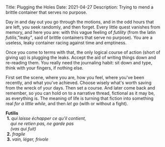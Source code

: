 Title: Plugging the Holes
Date: 2021-04-27
Description: Trying to mend a brittle container that serves no purpose.

Day in and day out you go through the motions, and in the odd hours that are left, you seek randomly, and then forget. Every little quest vanishes from memory, and here you are: with this vague feeling of *futility* (from the latin *futilis*,"leaky", said of brittle containers that serve no purpose). You are a useless, leaky container racing against time and emptiness.  

Once you come to terms with that, the only logical course of action (short of giving up) is plugging the leaks. Accept the aid of writing things down and re-reading them. You really need the journaling habit: sit down and type, think with your fingers, if nothing else.  

First set the scene, where you are, how you feel, where you've been recently, and what you've achieved. Choose wisely what's worth saving from the wreck of your days. Then set a course. And later come back and remember, so you can hold on to a narrative thread, fictional as it may be, as everything is. The meaning of life is turning that fiction into something real *for a little while*, and then *let go* (with or without a fight).  

**Futilis**  
&nbsp;**1.** _qui laisse échapper ce qu'il contient,  
&nbsp;&nbsp;&nbsp;&nbsp;qui ne retien pas, ne garde pas  
&nbsp;&nbsp;&nbsp;&nbsp;(vas qui fuit)_  
&nbsp;**2.** _fragile_  
&nbsp;**3.** _vain, léger, frivole_  

